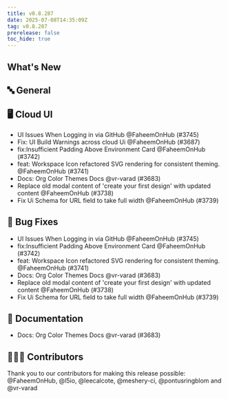 ```yaml
---
title: v0.8.287
date: 2025-07-08T14:35:09Z
tag: v0.8.287
prerelease: false
toc_hide: true
---
```


## What's New
## 🔤 General
## 🖥 Cloud UI

- UI Issues When Logging in via GitHub @FaheemOnHub (#3745)
- Fix: UI Build Warnings across cloud Ui @FaheemOnHub (#3687)
- fix:Insufficient Padding Above Environment Card @FaheemOnHub (#3742)
- feat: Workspace Icon refactored SVG rendering for consistent theming. @FaheemOnHub (#3741)
- Docs: Org Color Themes Docs @vr-varad (#3683)
- Replace old modal content of 'create your first design' with updated content @FaheemOnHub (#3738)
- Fix Ui Schema for URL field to take full width @FaheemOnHub (#3739)

## 🐛 Bug Fixes

- UI Issues When Logging in via GitHub @FaheemOnHub (#3745)
- fix:Insufficient Padding Above Environment Card @FaheemOnHub (#3742)
- feat: Workspace Icon refactored SVG rendering for consistent theming. @FaheemOnHub (#3741)
- Docs: Org Color Themes Docs @vr-varad (#3683)
- Replace old modal content of 'create your first design' with updated content @FaheemOnHub (#3738)
- Fix Ui Schema for URL field to take full width @FaheemOnHub (#3739)

## 📖 Documentation

- Docs: Org Color Themes Docs @vr-varad (#3683)

## 👨🏽‍💻 Contributors

Thank you to our contributors for making this release possible:
@FaheemOnHub, @l5io, @leecalcote, @meshery-ci, @pontusringblom and @vr-varad

